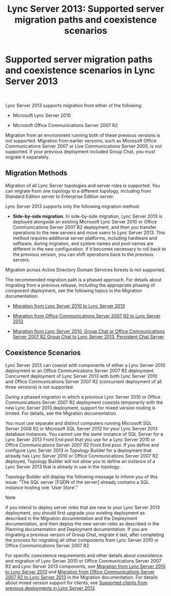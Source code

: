 ﻿---
title: 'Lync Server 2013: Supported server migration paths and coexistence scenarios'
TOCTitle: Supported server migration paths and coexistence scenarios
ms:assetid: 2a6a730f-7f80-45f9-9540-3edfdaa265fb
ms:mtpsurl: https://technet.microsoft.com/en-us/library/Gg425764(v=OCS.15)
ms:contentKeyID: 48183686
ms.date: 07/23/2014
mtps_version: v=OCS.15
---

# Supported server migration paths and coexistence scenarios in Lync Server 2013

 


Lync Server 2013 supports migration from either of the following:

  - Microsoft Lync Server 2010

  - Microsoft Office Communications Server 2007 R2

Migration from an environment running both of these previous versions is not supported. Migration from earlier versions, such as Microsoft Office Communications Server 2007 or Live Communications Server 2005, is not supported. If your previous deployment included Group Chat, you must migrate it separately.

## Migration Methods

Migration of all Lync Server topologies and server roles is supported. You can migrate from one topology to a different topology, including from Standard Edition server to Enterprise Edition server.

Lync Server 2013 supports only the following migration method:

  -  
    **Side-by-side migration.** In side-by-side migration, Lync Server 2013 is deployed alongside an existing Microsoft Lync Server 2010 or Office Communications Server 2007 R2 deployment, and then you transfer operations to the new servers and move users to Lync Server 2013. This method requires additional server platforms, including hardware and software, during migration, and system names and pool names are different in the new configuration. If it becomes necessary to roll back to the previous version, you can shift operations back to the previous servers.

Migration across Active Directory Domain Services forests is not supported.

The recommended migration path is a phased approach. For details about migrating from a previous release, including the appropriate phasing of component deployment, see the following topics in the Migration documentation:

  - [Migration from Lync Server 2010 to Lync Server 2013](migration-from-lync-server-2010-to-lync-server-2013.md)

  - [Migration from Office Communications Server 2007 R2 to Lync Server 2013](migration-from-office-communications-server-2007-r2-to-lync-server-2013.md)

  - [Migration from Lync Server 2010, Group Chat or Office Communications Server 2007 R2 Group Chat to Lync Server 2013, Persistent Chat Server](migration-from-lync-server-2010-group-chat-or-office-communications-server-2007-r2-group-chat-to-lync-server-2013-persistent-chat-server.md)

## Coexistence Scenarios

Lync Server 2013 can coexist with components of either a Lync Server 2010 deployment or an Office Communications Server 2007 R2 deployment. Concurrent deployment of Lync Server 2013 with both Lync Server 2010 and Office Communications Server 2007 R2 (concurrent deployment of all three versions) is not supported.

During a phased migration in which a previous Lync Server 2010 or Office Communications Server 2007 R2 deployment coexists temporarily with the new Lync Server 2013 deployment, support for mixed version routing is limited. For details, see the Migration documentation.

You must use separate and distinct computers running Microsoft SQL Server 2008 R2 or Microsoft SQL Server 2012 for your Lync Server 2013 database instances. You cannot use the same instance of SQL Server for a Lync Server 2013 Front End pool that you use for a Lync Server 2010 or Office Communications Server 2007 R2 Front End pool. If you define and configure Lync Server 2013 in Topology Builder for a deployment that already has Lync Server 2010 or Office Communications Server 2007 R2 deployed, Topology Builder will not allow you to define an instance of a Lync Server 2013 that is already in use in the topology.

Topology Builder will display the following message to inform you of this issue: "The SQL server \[FQDN of the server\] already contains a SQL instance hosting role 'User Store'."


> [!NOTE]
> If you intend to deploy server roles that are new to your Lync Server 2013 deployment, you should first upgrade your existing deployment as described in the Migration documentation and the Deployment documentation, and then deploy the new server roles as described in the Planning documentation and Deployment documentation. If you are migrating a previous version of Group Chat, migrate it last, after completing the process for migrating all other components from Lync Server 2010 or Office Communications Server 2007 R2.



For specific coexistence requirements and other details about coexistence and migration of Lync Server 2010 or Office Communications Server 2007 R2 and Lync Server 2013 components, see [Migration from Lync Server 2010 to Lync Server 2013](migration-from-lync-server-2010-to-lync-server-2013.md) and [Migration from Office Communications Server 2007 R2 to Lync Server 2013](migration-from-office-communications-server-2007-r2-to-lync-server-2013.md) in the Migration documentation. For details about mixed version support for clients, see [Supported clients from previous deployments in Lync Server 2013](lync-server-2013-supported-clients-from-previous-deployments.md).


